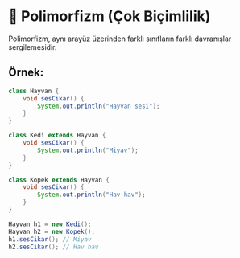# 🧬 Polimorfizm (Çok Biçimlilik)

Polimorfizm, aynı arayüz üzerinden farklı sınıfların farklı davranışlar sergilemesidir.

## Örnek:
```java
class Hayvan {
    void sesCikar() {
        System.out.println("Hayvan sesi");
    }
}

class Kedi extends Hayvan {
    void sesCikar() {
        System.out.println("Miyav");
    }
}

class Kopek extends Hayvan {
    void sesCikar() {
        System.out.println("Hav hav");
    }
}
```

```java
Hayvan h1 = new Kedi();
Hayvan h2 = new Kopek();
h1.sesCikar(); // Miyav
h2.sesCikar(); // Hav hav
```
